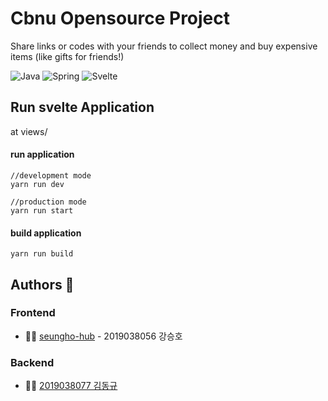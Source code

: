 # Cbnu Opensource Project

Share links or codes with your friends to collect money and buy expensive items
(like gifts for friends!)

![Java](https://img.shields.io/badge/java-%23ED8B00.svg?style=for-the-badge&logo=java&logoColor=white)
![Spring](https://img.shields.io/badge/spring-%236DB33F.svg?style=for-the-badge&logo=spring&logoColor=white)
![Svelte](https://img.shields.io/badge/svelte-%23f1413d.svg?style=for-the-badge&logo=svelte&logoColor=white)


## Run svelte Application
  at views/
  
  #### run application
    
    //development mode
    yarn run dev
    
    //production mode
    yarn run start
    
  #### build application
    
    yarn run build
    
    
## Authors :two_men_holding_hands:

### Frontend
- :family_man_boy: [seungho-hub](https://github.com/seungho-hub) -  2019038056 강승호

### Backend
- :family_man_boy: [2019038077 김동규](https://github.com/Dongu-K)








    
    
